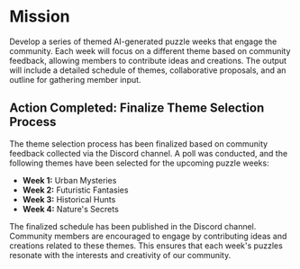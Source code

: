 

Mission
===========
Develop a series of themed AI-generated puzzle weeks that engage the community. Each week will focus on a different theme based on community feedback, allowing members to contribute ideas and creations. The output will include a detailed schedule of themes, collaborative proposals, and an outline for gathering member input.

## Action Completed: Finalize Theme Selection Process

The theme selection process has been finalized based on community feedback collected via the Discord channel. A poll was conducted, and the following themes have been selected for the upcoming puzzle weeks:

- **Week 1:** Urban Mysteries
- **Week 2:** Futuristic Fantasies
- **Week 3:** Historical Hunts
- **Week 4:** Nature's Secrets

The finalized schedule has been published in the Discord channel. Community members are encouraged to engage by contributing ideas and creations related to these themes. This ensures that each week's puzzles resonate with the interests and creativity of our community.